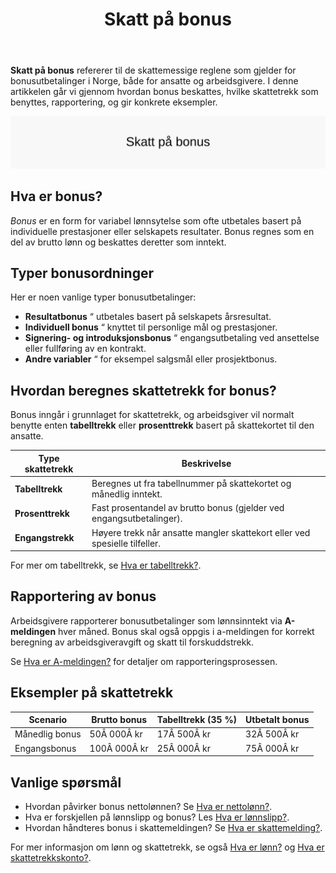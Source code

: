 ﻿---
title: "Skatt på bonus"
meta_title: "Skatt på bonus"
meta_description: '**Skatt på bonus** refererer til de skattemessige reglene som gjelder for bonusutbetalinger i Norge, både for ansatte og arbeidsgivere. I denne artikkelen gå...'
slug: skatt-pa-bonus
type: blog
layout: pages/single
---

**Skatt på bonus** refererer til de skattemessige reglene som gjelder for bonusutbetalinger i Norge, både for ansatte og arbeidsgivere. I denne artikkelen går vi gjennom hvordan bonus beskattes, hvilke skattetrekk som benyttes, rapportering, og gir konkrete eksempler.

![Skatt på bonus](skatt-pa-bonus-image.svg)

## Hva er bonus?

*Bonus* er en form for variabel lønnsytelse som ofte utbetales basert på individuelle prestasjoner eller selskapets resultater. Bonus regnes som en del av brutto lønn og beskattes deretter som inntekt.

## Typer bonusordninger

Her er noen vanlige typer bonusutbetalinger:

* **Resultatbonus** “ utbetales basert på selskapets årsresultat.
* **Individuell bonus** “ knyttet til personlige mål og prestasjoner.
* **Signering- og introduksjonsbonus** “ engangsutbetaling ved ansettelse eller fullføring av en kontrakt.
* **Andre variabler** “ for eksempel salgsmål eller prosjektbonus.

## Hvordan beregnes skattetrekk for bonus?

Bonus inngår i grunnlaget for skattetrekk, og arbeidsgiver vil normalt benytte enten **tabelltrekk** eller **prosenttrekk** basert på skattekortet til den ansatte.

| Type skattetrekk | Beskrivelse                                                                |
|------------------|----------------------------------------------------------------------------|
| **Tabelltrekk**  | Beregnes ut fra tabellnummer på skattekortet og månedlig inntekt.          |
| **Prosenttrekk** | Fast prosentandel av brutto bonus (gjelder ved engangsutbetalinger).       |
| **Engangstrekk** | Høyere trekk når ansatte mangler skattekort eller ved spesielle tilfeller. |

For mer om tabelltrekk, se [Hva er tabelltrekk?](/blogs/regnskap/hva-er-tabelltrekk "Hva er tabelltrekk?").

## Rapportering av bonus

Arbeidsgivere rapporterer bonusutbetalinger som lønnsinntekt via **A-meldingen** hver måned. Bonus skal også oppgis i a-meldingen for korrekt beregning av arbeidsgiveravgift og skatt til forskuddstrekk.

Se [Hva er A-meldingen?](/blogs/regnskap/hva-er-a-melding "Hva er A-melding?") for detaljer om rapporteringsprosessen.

## Eksempler på skattetrekk

| Scenario           | Brutto bonus | Tabelltrekk (35 %) | Utbetalt bonus |
|--------------------|--------------|--------------------|----------------|
| Månedlig bonus     | 50Â 000Â kr    | 17Â 500Â kr          | 32Â 500Â kr      |
| Engangsbonus       | 100Â 000Â kr   | 25Â 000Â kr          | 75Â 000Â kr      |

## Vanlige spørsmål

* Hvordan påvirker bonus nettolønnen? Se [Hva er nettolønn?](/blogs/regnskap/hva-er-nettolonn "Hva er Nettolønn?").
* Hva er forskjellen på lønnslipp og bonus? Les [Hva er lønnslipp?](/blogs/regnskap/hva-er-lonnslipp "Hva er Lønnslipp?").
* Hvordan håndteres bonus i skattemeldingen? Se [Hva er skattemelding?](/blogs/regnskap/skattemelding "Hva er Skattemelding?").

For mer informasjon om lønn og skattetrekk, se også [Hva er lønn?](/blogs/regnskap/hva-er-lonn "Hva er Lønn?") og [Hva er skattetrekkskonto?](/blogs/regnskap/hva-er-skattetrekkskonto "Hva er Skattetrekkskonto?").









